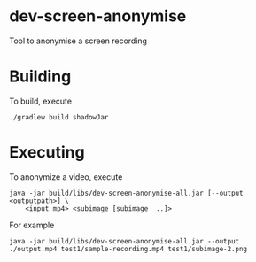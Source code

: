 # dev-screen-anonymise
Tool to anonymise a screen recording

# Building

To build, execute

```
./gradlew build shadowJar
```

# Executing

To anonymize a video, execute

```
java -jar build/libs/dev-screen-anonymise-all.jar [--output <outputpath>] \
    <input mp4> <subimage [subimage  ..]>
```

For example

```
java -jar build/libs/dev-screen-anonymise-all.jar --output ./output.mp4 test1/sample-recording.mp4 test1/subimage-2.png
```